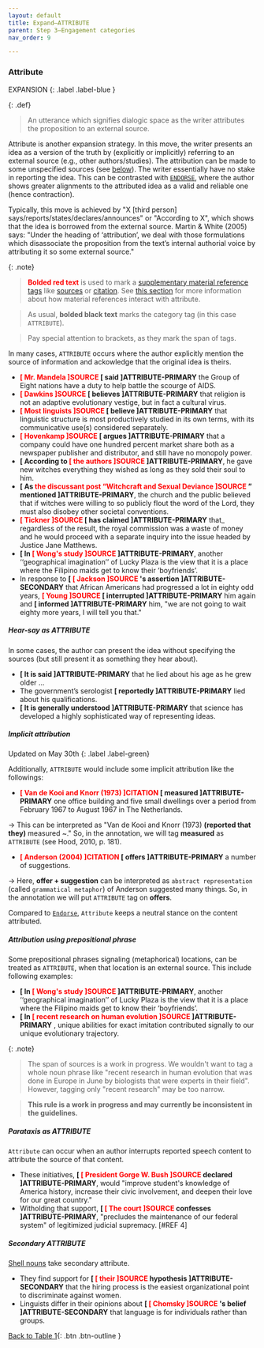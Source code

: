 ```yaml
---
layout: default
title: Expand–ATTRIBUTE
parent: Step 3–Engagement categories
nav_order: 9

---
```


### Attribute

EXPANSION
{: .label .label-blue }

{: .def}
>An utterance which signifies dialogic space as the writer attributes the proposition to an external source.

Attribute is another expansion strategy. In this move, the writer presents an idea as a version of the truth by (explicitly or implicitly) referring to an external source (e.g., other authors/studies). The attribution can be made to some unspecified sources (see [below](#hear-say-as-attribute)). The writer essentially have no stake in reporting the idea. This can be contrasted with [`ENDORSE`](../3_Categories/ENDORSE.md), where the author shows greater alignments to the attributed idea as a valid and reliable one (hence contraction).

Typically, this move is achieved by "X [third person] says/reports/states/declares/announces" or "According to X", which shows that the idea is borrowed from the external source.
Martin & White (2005) says: "Under the heading of ‘attribution’, we deal with those formulations which disassociate the proposition from the text’s internal authorial voice by attributing it so some external source."

{: .note}
> **<span style="color:red">Bolded red text</span>** is used to mark a [supplementary material reference tags](../5_supplementary_tags/1_Material_ref.md) like [sources](../5_supplementary_tags/1_Material_ref.md/#sources) or [citation](../5_supplementary_tags/1_Material_ref.md#citations). See [this section](../5_supplementary_tags/1_Material_ref.md#sources-and-citations-as-supplementing-attribute-and-endorse-move) for more information about how material references interact with attribute.

> As usual, **bolded black text** marks the category tag (in this case `ATTRIBUTE`). 

> Pay special attention to brackets, as they mark the span of tags.

In many cases, `ATTRIBUTE` occurs where the author explicitly mention the source of information and ackowledge that the original idea is theirs.
- **<span style="color:red">[ Mr. Mandela ]SOURCE </span> [ said ]ATTRIBUTE-PRIMARY** the Group of Eight nations have a duty to help battle the scourge of AIDS.
- **<span style="color:red">[ Dawkins ]SOURCE </span> [ believes ]ATTRIBUTE-PRIMARY** that religion is not an adaptive evolutionary vestige, but in fact a cultural virus.
- **<span style="color:red">[ Most linguists ]SOURCE </span> [ believe ]ATTRIBUTE-PRIMARY** that linguistic structure is most productively studied in its own terms, with its communicative use(s) considered separately.
- **<span style="color:red">[ Hovenkamp ]SOURCE </span> [ argues ]ATTRIBUTE-PRIMARY** that a company could have one hundred percent market share both as a newspaper publisher and distributor, and still have no monopoly power.
- **[ According to <span style="color:red">[ the authors ]SOURCE </span> ]ATTRIBUTE-PRIMARY**, he gave new witches everything they wished as long as they sold their soul to him.
- **[ As <span style="color:red"> the discussant post “Witchcraft and Sexual Deviance ]SOURCE</span> ” mentioned ]ATTRIBUTE-PRIMARY**, the church and the public believed that if witches were willing to so publicly flout the word of the Lord, they must also disobey other societal conventions.
- **<span style="color:red"> [ Tickner ]SOURCE </span>[ has claimed ]ATTRIBUTE-PRIMARY** that_ regardless of the result, the royal commission was a waste of money and he would proceed with a separate inquiry into the issue headed by Justice Jane Matthews.
- **[ In <span style="color:red">[ Wong's study ]SOURCE </span> ]ATTRIBUTE-PRIMARY**, another ‘‘geographical imagination’’ of Lucky Plaza is the view that it is a place where the Filipino maids get to know their ‘boyfriends’.
- In response to **[ <span style="color:red">[ Jackson ]SOURCE </span>'s assertion ]ATTRIBUTE-SECONDARY** that African Americans had progressed a lot in eighty odd years, **<span style="color:red">[ Young ]SOURCE </span> [ interrupted ]ATTRIBUTE-PRIMARY** him again and **[ informed ]ATTRIBUTE-PRIMARY** him, "we are not going to wait eighty more years, I will tell you that."

##### Hear-say as ATTRIBUTE
In some cases, the author can present the idea without specifying the sources (but still present it as something they hear about).
- **[ It is said ]ATTRIBUTE-PRIMARY** that he lied about his age as he grew older …
- The government’s serologist **[ reportedly ]ATTRIBUTE-PRIMARY** lied about his qualifications.
- **[ It is generally understood ]ATTRIBUTE-PRIMARY** that science has developed a highly sophisticated way of representing ideas.

##### Implicit attribution
Updated on May 30th
{: .label .label-green}

Additionally, `ATTRIBUTE` would include some implicit attribution like the followings:
- **<span style="color:red">[ Van de Kooi and Knorr (1973) ]CITATION </span> [ measured ]ATTRIBUTE-PRIMARY** one office building and five small dwellings over a period from February 1967 to August 1967 in The Netherlands.

&rarr; This can be interpreted as "Van de Kooi and Knorr (1973) **(reported that they)** measured ~." So, in the annotation, we will tag **measured** as `ATTRIBUTE` (see Hood, 2010, p. 181).

- **<span style="color:red">[ Anderson (2004) ]CITATION </span> [ offers ]ATTRIBUTE-PRIMARY** a number of suggestions.

&rarr; Here, **offer + suggestion** can be interpreted as `abstract representation` (called `grammatical metaphor`) of Anderson suggested many things. So, in the annotation we will put `ATTRIBUTE` tag on **offers**.


Compared to [`Endorse`](../3_Categories/ENDORSE.md), `Attribute` keeps a neutral stance on the content attributed.

##### Attribution using prepositional phrase

Some prepositional phrases signaling (metaphorical) locations, can be treated as `ATTRIBUTE`, when that location is an external source.
This include following examples:

- **[ In <span style="color:red">[ Wong's study ]SOURCE </span> ]ATTRIBUTE-PRIMARY**, another ‘‘geographical imagination’’ of Lucky Plaza is the view that it is a place where the Filipino maids get to know their ‘boyfriends’.
- **[ In <span style="color:red">[ recent research on human evolution ]SOURCE </span> ]ATTRIBUTE-PRIMARY** , unique abilities for exact imitation contributed signally to our unique evolutionary trajectory.

{: .note}
> The span of sources is a work in progress. We wouldn't want to tag a whole noun phrase like "recent research in human evolution that was done in Europe in June by biologists that were experts in their field". However, tagging only "recent research" may be too narrow.

> **This rule is a work in progress and may currently be inconsistent in the guidelines.** 

##### Parataxis as ATTRIBUTE
`Attribute` can occur when an author interrupts reported speech content to attribute the source of that content. 

- These initiatives, **[ <span style="color:red">[ President Gorge W. Bush ]SOURCE </span> declared ]ATTRIBUTE-PRIMARY**, would "improve student's knowledge of America history, increase their civic involvement, and deepen their love for our great country."
- Witholding that support, **[ <span style="color:red">[ The court ]SOURCE </span> confesses ]ATTRIBUTE-PRIMARY**, "precludes the maintenance of our federal system" of legitimized judicial supremacy. [#REF 4]

##### Secondary ATTRIBUTE

[Shell nouns](../2_Spans/NOUN_gp.md#shell-nouns-nominalized-construction) take secondary attribute.

- They find support for **[ <span style="color:red">[ their ]SOURCE </span> hypothesis ]ATTRIBUTE-SECONDARY** that the hiring process is the easiest organizational point to discriminate against women.
- Linguists differ in their opinions about **[ <span style="color:red">[ Chomsky ]SOURCE </span>'s belief ]ATTRIBUTE-SECONDARY** that language is for individuals rather than groups.

[Back to Table 1](index.md#table-1-categories-of-engagement-moves){: .btn .btn-outline }
